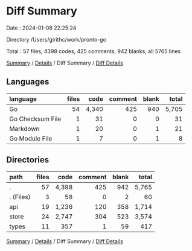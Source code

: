 # Diff Summary

Date : 2024-01-08 22:25:24

Directory /Users/girithc/work/pronto-go

Total : 57 files,  4398 codes, 425 comments, 942 blanks, all 5765 lines

[Summary](results.md) / [Details](details.md) / Diff Summary / [Diff Details](diff-details.md)

## Languages
| language | files | code | comment | blank | total |
| :--- | ---: | ---: | ---: | ---: | ---: |
| Go | 54 | 4,340 | 425 | 940 | 5,705 |
| Go Checksum File | 1 | 31 | 0 | 0 | 31 |
| Markdown | 1 | 20 | 0 | 1 | 21 |
| Go Module File | 1 | 7 | 0 | 1 | 8 |

## Directories
| path | files | code | comment | blank | total |
| :--- | ---: | ---: | ---: | ---: | ---: |
| . | 57 | 4,398 | 425 | 942 | 5,765 |
| . (Files) | 3 | 58 | 0 | 2 | 60 |
| api | 19 | 1,236 | 120 | 358 | 1,714 |
| store | 24 | 2,747 | 304 | 523 | 3,574 |
| types | 11 | 357 | 1 | 59 | 417 |

[Summary](results.md) / [Details](details.md) / Diff Summary / [Diff Details](diff-details.md)